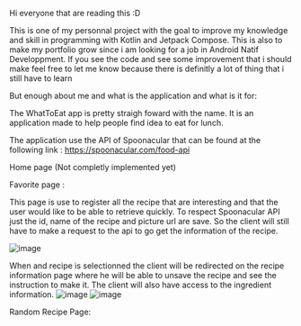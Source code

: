 Hi everyone that are reading this :D

This is one of my personnal project with the goal to improve my knowledge and skill in programming with Kotlin and Jetpack Compose.
This is also to make my portfolio grow since i am looking for a job in Android Natif Developpment.
If you see the code and see some improvement that i should make feel free to let me know because there is definitly a lot of thing that i 
still have to learn

But enough about me and what is the application and what is it for:

The WhatToEat app is pretty straigh foward with the name. It is an application made to help people find idea to eat for lunch.

The application use the API of Spoonacular that can be found at the following link : https://spoonacular.com/food-api

Home page (Not completly implemented yet)

Favorite page :

This page is use to register all the recipe that are interesting and that the user would like to be able to retrieve quickly.
To respect Spoonacular API just the id, name of the recipe and picture url are save. So the client will still have to make a request to the api
to go get the information of the recipe.

![image](https://github.com/user-attachments/assets/8f94deb5-06b7-42e5-86e7-187041336ff3)

When and recipe is selectionned the client will be redirected on the recipe information page where he will be able to unsave the recipe and see the instruction to make it. The client will also have access to the ingredient information.
![image](https://github.com/user-attachments/assets/8d80489b-7df2-4049-b720-96f7b7d38af6)
![image](https://github.com/user-attachments/assets/433a9907-7880-4463-88f4-8484e5d41471)

Random Recipe Page:

